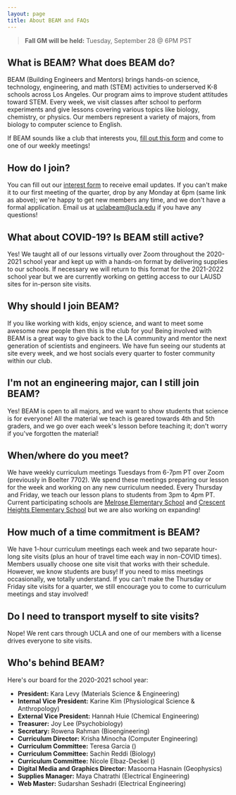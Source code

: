 ```yaml
---
layout: page
title: About BEAM and FAQs
---
```


> **Fall GM will be held:** Tuesday, September 28 @ 6PM PST

## What is BEAM? What does BEAM do?

BEAM (Building Engineers and Mentors) brings hands-on science, technology, engineering, and math (STEM) activities to underserved K-8 schools across Los Angeles. Our program aims to improve student attitudes toward STEM. Every week, we visit classes after school to perform experiments and give lessons covering various topics like biology, chemistry, or physics. Our members represent a variety of majors, from biology to computer science to English.

If BEAM sounds like a club that interests you, [fill out this form]({{site.interest_form}}) and come to one of our weekly meetings!

## How do I join?

You can fill out our [interest form]({{site.interest_form}}) to receive email updates. If you can't make it to our first meeting of the quarter, drop by any Monday at 6pm (same link as above); we're happy to get new members any time, and we don't have a formal application. Email us at [uclabeam@ucla.edu](mailto:uclabeam@ucla.edu) if you have any questions!

## What about COVID-19? Is BEAM still active?

Yes! We taught all of our lessons virtually over Zoom throughout the 2020-2021 school year and kept up with a hands-on format by delivering supplies to our schools. If necessary we will return to this format for the 2021-2022 school year but we are currently working on getting access to our LAUSD sites for in-person site visits.

## Why should I join BEAM?

If you like working with kids, enjoy science, and want to meet some awesome new people then this is the club for you! Being involved with BEAM is a great way to give back to the LA community and mentor the next generation of scientists and engineers. We have fun seeing our students at site every week, and we host socials every quarter to foster community within our club.

## I'm not an engineering major, can I still join BEAM?

Yes! BEAM is open to all majors, and we want to show students that science is for everyone! All the material we teach is geared towards 4th and 5th graders, and we go over each week's lesson before teaching it; don't worry if you've forgotten the material!

## When/where do you meet?

We have weekly curriculum meetings Tuesdays from 6-7pm PT over Zoom (previously in Boelter 7702). We spend these meetings preparing our lesson for the week and working on any new curriculum needed. Every Thursday and Friday, we teach our lesson plans to students from 3pm to 4pm PT. Current participating schools are [Melrose Elementary School](https://melrose-lausd-ca.schoolloop.com/) and [Crescent Heights Elementary School](https://crescentheightsmagnet-lausd-ca.schoolloop.com/) but we are also working on expanding!

## How much of a time commitment is BEAM?

We have 1-hour curriculum meetings each week and two separate hour-long site visits (plus an hour of travel time each way in non-COVID times). Members usually choose one site visit that works with their schedule. However, we know students are busy! If you need to miss meetings occasionally, we totally understand. If you can't make the Thursday or Friday site visits for a quarter, we still encourage you to come to curriculum meetings and stay involved!

## Do I need to transport myself to site visits?

Nope! We rent cars through UCLA and one of our members with a license drives everyone to site visits.

## Who's behind BEAM?

Here's our board for the 2020-2021 school year:

- **President:** Kara Levy (Materials Science & Engineering)
- **Internal Vice President:** Karine Kim (Physiological Science & Anthropology)
- **External Vice President:** Hannah Huie (Chemical Engineering)
- **Treasurer:** Joy Lee (Psychobiology)
- **Secretary:** Rowena Rahman (Bioengineering)
- **Curriculum Director:** Krisha Minocha (Computer Engineering)
- **Curriculum Committee:** Teresa Garcia ()
- **Curriculum Committee:** Sachin Reddi (Biology)
- **Curriculum Committee:** Nicole Elbaz-Deckel ()
- **Digital Media and Graphics Director:** Masooma Hasnain (Geophysics)
- **Supplies Manager:** Maya Chatrathi (Electrical Engineering)
- **Web Master:** Sudarshan Seshadri (Electrical Engineering)
